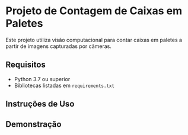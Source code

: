 # Projeto de Contagem de Caixas em Paletes

Este projeto utiliza visão computacional para contar caixas em paletes a partir de imagens capturadas por câmeras.

## Requisitos
- Python 3.7 ou superior
- Bibliotecas listadas em `requirements.txt`

## Instruções de Uso


## Demonstração
